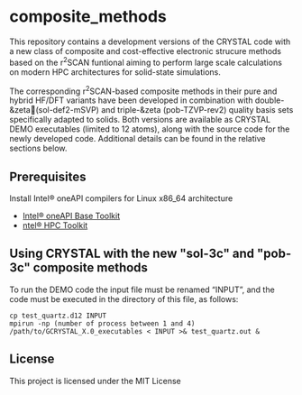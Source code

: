 # composite_methods
This repository contains a development versions of the CRYSTAL code with a new class of composite and cost-effective electronic strucure methods based on the r<sup>2</sup>SCAN funtional aiming to perform large scale calculations on modern HPC architectures for solid-state simulations.

The corresponding r<sup>2</sup>SCAN-based composite methods in their pure and hybrid HF/DFT variants have been developed in combination with double-&zeta(sol-def2-mSVP) and triple-&zeta (pob-TZVP-rev2) quality basis sets specifically adapted to solids.
Both versions are available as CRYSTAL DEMO executables (limited to 12 atoms), along with the source code for the newly developed code. Additional details can be found in the relative sections below.

## Prerequisites
Install Intel® oneAPI compilers for Linux x86_64 architecture
- [Intel® oneAPI Base Toolkit](https://www.intel.com/content/www/us/en/developer/tools/oneapi/base-toolkit-download.html?operatingsystem=linux&linux-install-type=offline)
- [ntel® HPC Toolkit](https://www.intel.com/content/www/us/en/developer/tools/oneapi/hpc-toolkit-download.html?operatingsystem=linux&linux-install-type=offline)

## Using CRYSTAL with the new "sol-3c" and "pob-3c" composite methods
To run the DEMO code the input file must be renamed “INPUT”, and the code must be executed in the directory of this file, as follows:
```
cp test_quartz.d12 INPUT
mpirun -np (number of process between 1 and 4) /path/to/GCRYSTAL_X.0_executables < INPUT >& test_quartz.out &
```

## License

This project is licensed under the MIT License
